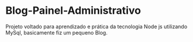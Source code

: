 # Blog-Painel-Administrativo

<p> Projeto voltado para aprendizado e prática da tecnologia Node js utilizando MySql, basicamente fiz um pequeno Blog. </p>
